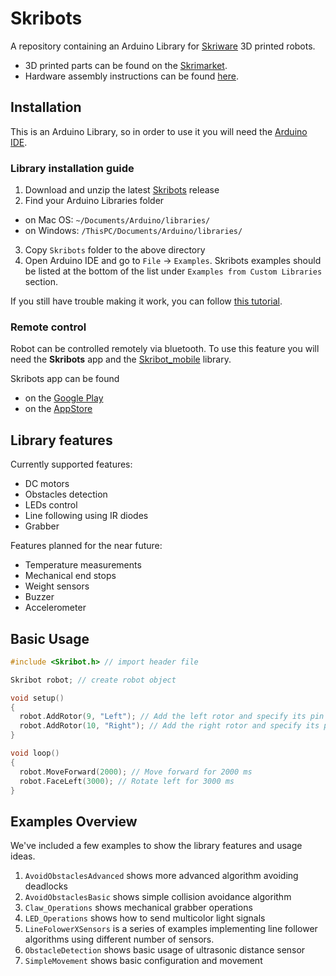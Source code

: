 # Skribots
A repository containing an Arduino Library for [Skriware](skriware.com)
3D printed robots.

* 3D printed parts can be found on the
[Skrimarket](https://skrimarket.com/skribots-printlink).
* Hardware assembly instructions can be found
[here](https://skriware.com/support).

## Installation

This is an Arduino Library, so in order to use it you will need
the [Arduino IDE](https://www.arduino.cc/en/main/software).

### Library installation guide

1. Download and unzip the latest
[Skribots](https://github.com/Skriware/Skribots/releases/tag/1.2) release
2. Find your Arduino Libraries folder
  * on Mac OS: `~/Documents/Arduino/libraries/`
  * on Windows: `/ThisPC/Documents/Arduino/libraries/`
3. Copy `Skribots` folder to the above directory
4. Open Arduino IDE and go to `File` -> `Examples`.
Skribots examples should be listed at the bottom of the list
under `Examples from Custom Libraries` section.

If you still have trouble making it work, you can follow
[this tutorial](https://learn.adafruit.com/adafruit-all-about-arduino-libraries-install-use/how-to-install-a-library).

### Remote control

Robot can be controlled remotely via bluetooth. To use this feature you will
need the **Skribots** app and the
[Skribot_mobile](https://github.com/Skriware/Skribot_mobile) library.

Skribots app can be found
* on the
[Google Play](https://play.google.com/store/apps/details?id=com.daftmobile.Skribots)
* on the [AppStore](https://apps.apple.com/app/skribots/id1331957263)

## Library features

Currently supported features:
- DC motors
- Obstacles detection
- LEDs control
- Line following using IR diodes
- Grabber

Features planned for the near future:
- Temperature measurements
- Mechanical end stops
- Weight sensors
- Buzzer
- Accelerometer

## Basic Usage

```c++
#include <Skribot.h> // import header file

Skribot robot; // create robot object

void setup()
{
  robot.AddRotor(9, "Left"); // Add the left rotor and specify its pin number
  robot.AddRotor(10, "Right"); // Add the right rotor and specify its pin number
}

void loop()
{
  robot.MoveForward(2000); // Move forward for 2000 ms
  robot.FaceLeft(3000); // Rotate left for 3000 ms
}
```

## Examples Overview

We've included a few examples to show the library features and usage ideas.

1. `AvoidObstaclesAdvanced` shows more advanced algorithm avoiding deadlocks
2. `AvoidObstaclesBasic` shows simple collision avoidance algorithm
3. `Claw_Operations` shows mechanical grabber operations
4. `LED_Operations` shows how to send multicolor light signals
5. `LineFolowerXSensors` is a series of examples implementing line follower
algorithms using different number of sensors.
6. `ObstacleDetection` shows basic usage of ultrasonic distance sensor 
7. `SimpleMovement` shows basic configuration and movement

